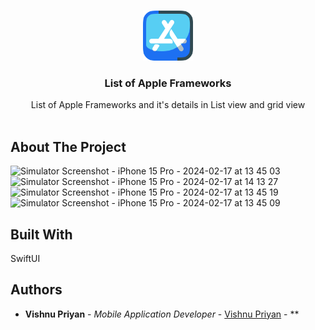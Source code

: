 <br/>
<p align="center">
  <a href="https://github.com/vishnu32510/Apple-Frameworks">
    <img src="Apple-Frameworks/Assets.xcassets/AppIcon.appiconset/AppIcon.png" alt="Logo" width="80" height="80">
  </a>

  <h3 align="center">List of Apple Frameworks</h3>

  <p align="center">
    List of Apple Frameworks and it's details in List view and grid view
    <br/>
    <br/>
  </p>
</p>



## About The Project

![Simulator Screenshot - iPhone 15 Pro - 2024-02-17 at 13 45 03](https://github.com/vishnu32510/Apple-Frameworks/assets/76788079/1a9b699b-6095-4c55-bb5b-6381480cc4e3)
![Simulator Screenshot - iPhone 15 Pro - 2024-02-17 at 14 13 27](https://github.com/vishnu32510/Apple-Frameworks/assets/76788079/1b08943c-1b07-4288-b9ee-64f994e3c433)
![Simulator Screenshot - iPhone 15 Pro - 2024-02-17 at 13 45 19](https://github.com/vishnu32510/Apple-Frameworks/assets/76788079/42590610-586f-42e6-aa47-15b27ad67b78)
![Simulator Screenshot - iPhone 15 Pro - 2024-02-17 at 13 45 09](https://github.com/vishnu32510/Apple-Frameworks/assets/76788079/c2802aba-93aa-4cf2-b5d8-f0e883a7e0ae)

## Built With

SwiftUI

## Authors

* **Vishnu Priyan** - *Mobile Application Developer* - [Vishnu Priyan](https://github.com/vishnu32510) - **

